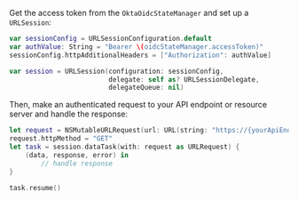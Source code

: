 Get the access token from the `OktaOidcStateManager` and set up a `URLSession`:

```swift
var sessionConfig = URLSessionConfiguration.default
var authValue: String = "Bearer \(oidcStateManager.accessToken)"
sessionConfig.httpAdditionalHeaders = ["Authorization": authValue]

var session = URLSession(configuration: sessionConfig,
                         delegate: self as? URLSessionDelegate,
                         delegateQueue: nil)
```

Then, make an authenticated request to your API endpoint or resource server and handle the response:

```swift
let request = NSMutableURLRequest(url: URL(string: "https://{yourApiEndpoint}")!)
request.httpMethod = "GET"
let task = session.dataTask(with: request as URLRequest) {
    (data, response, error) in
        // handle response
}

task.resume()
```
